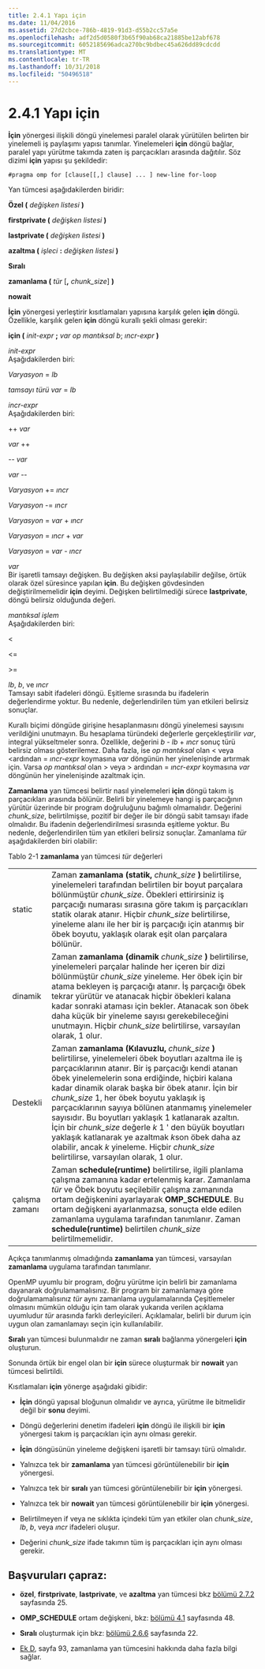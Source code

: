 ```yaml
---
title: 2.4.1 Yapı için
ms.date: 11/04/2016
ms.assetid: 27d2cbce-786b-4819-91d3-d55b2cc57a5e
ms.openlocfilehash: adf2d5d0580f3b65f90ab68ca21885be12abf678
ms.sourcegitcommit: 6052185696adca270bc9bdbec45a626dd89cdcdd
ms.translationtype: MT
ms.contentlocale: tr-TR
ms.lasthandoff: 10/31/2018
ms.locfileid: "50496518"
---
```

# <a name="241-for-construct"></a>2.4.1 Yapı için

**İçin** yönergesi ilişkili döngü yinelemesi paralel olarak yürütülen belirten bir yinelemeli iş paylaşımı yapısı tanımlar. Yinelemeleri **için** döngü bağlar, paralel yapı yürütme takımda zaten iş parçacıkları arasında dağıtılır. Söz dizimi **için** yapısı şu şekildedir:

```
#pragma omp for [clause[[,] clause] ... ] new-line for-loop
```

Yan tümcesi aşağıdakilerden biridir:

**Özel (** *değişken listesi* **)**

**firstprivate (** *değişken listesi* **)**

**lastprivate (** *değişken listesi* **)**

**azaltma (** *işleci* **:** *değişken listesi* **)**

**Sıralı**

**zamanlama (** *tür* [**,** *chunk_size*] **)**

**nowait**

**İçin** yönergesi yerleştirir kısıtlamaları yapısına karşılık gelen **için** döngü. Özellikle, karşılık gelen **için** döngü kurallı şekli olması gerekir:

**için (** *init-expr* **;** *var op mantıksal b*; *ıncr-expr* **)**

*init-expr*<br/>
Aşağıdakilerden biri:

*Varyasyon* = *lb*

*tamsayı türü var* = *lb*

*incr-expr*<br/>
Aşağıdakilerden biri:

++ *var*

*var* ++

-- *var*

*var* --

*Varyasyon* += *ıncr*

*Varyasyon* -= *ıncr*

*Varyasyon* = *var* + *ıncr*

*Varyasyon* = *ıncr* + *var*

*Varyasyon* = *var* - *ıncr*

*var*<br/>
Bir işaretli tamsayı değişken. Bu değişken aksi paylaşılabilir değilse, örtük olarak özel süresince yapılan **için**.   Bu değişken gövdesinden değiştirilmemelidir **için** deyimi. Değişken belirtilmediği sürece **lastprivate**, döngü belirsiz olduğunda değeri.

*mantıksal işlem*<br/>
Aşağıdakilerden biri:

<

\<=

>

\>=

*lb*, *b*, ve *ıncr*<br>
Tamsayı sabit ifadeleri döngü. Eşitleme sırasında bu ifadelerin değerlendirme yoktur. Bu nedenle, değerlendirilen tüm yan etkileri belirsiz sonuçlar.

Kurallı biçimi döngüde girişine hesaplanmasını döngü yinelemesi sayısını verildiğini unutmayın. Bu hesaplama türündeki değerlerle gerçekleştirilir *var*, integral yükseltmeler sonra. Özellikle, değerini *b* - *lb* + *ıncr* sonuç türü belirsiz olması gösterilemez. Daha fazla, ise *op mantıksal* olan < veya \<ardından = *ıncr-expr* koymasına *var* döngünün her yinelenişinde artırmak için.   Varsa *op mantıksal* olan > veya > ardından = *ıncr-expr* koymasına *var* döngünün her yinelenişinde azaltmak için.

**Zamanlama** yan tümcesi belirtir nasıl yinelemeleri **için** döngü takım iş parçacıkları arasında bölünür. Belirli bir yinelemeye hangi iş parçacığının yürütür üzerinde bir program doğruluğunu bağımlı olmamalıdır. Değerini *chunk_size*, belirtilmişse, pozitif bir değer ile bir döngü sabit tamsayı ifade olmalıdır. Bu ifadenin değerlendirilmesi sırasında eşitleme yoktur. Bu nedenle, değerlendirilen tüm yan etkileri belirsiz sonuçlar. Zamanlama *tür* aşağıdakilerden biri olabilir:

Tablo 2-1 **zamanlama** yan tümcesi *tür* değerleri

|||
|-|-|
|static|Zaman **zamanlama (statik,** *chunk_size* **)** belirtilirse, yinelemeleri tarafından belirtilen bir boyut parçalara bölünmüştür *chunk_size*. Öbekleri ettirirsiniz iş parçacığı numarası sırasına göre takım iş parçacıkları statik olarak atanır. Hiçbir *chunk_size* belirtilirse, yineleme alanı ile her bir iş parçacığı için atanmış bir öbek boyutu, yaklaşık olarak eşit olan parçalara bölünür.|
|dinamik|Zaman **zamanlama (dinamik** *chunk_size* **)** belirtilirse, yinelemeleri parçalar halinde her içeren bir dizi bölünmüştür *chunk_size* yineleme. Her öbek için bir atama bekleyen iş parçacığı atanır. İş parçacığı öbek tekrar yürütür ve atanacak hiçbir öbekleri kalana kadar sonraki ataması için bekler. Atanacak son öbek daha küçük bir yineleme sayısı gerekebileceğini unutmayın. Hiçbir *chunk_size* belirtilirse, varsayılan olarak, 1 olur.|
|Destekli|Zaman **zamanlama (Kılavuzlu,** *chunk_size* **)** belirtilirse, yinelemeleri öbek boyutları azaltma ile iş parçacıklarının atanır. Bir iş parçacığı kendi atanan öbek yinelemelerin sona erdiğinde, hiçbiri kalana kadar dinamik olarak başka bir öbek atanır. İçin bir *chunk_size* 1, her öbek boyutu yaklaşık iş parçacıklarının sayıya bölünen atanmamış yinelemeler sayısıdır. Bu boyutları yaklaşık 1 katlanarak azaltın. İçin bir *chunk_size* değerle *k* 1 ' den büyük boyutları yaklaşık katlanarak ye azaltmak *k*son öbek daha az olabilir, ancak  *k* yineleme. Hiçbir *chunk_size* belirtilirse, varsayılan olarak, 1 olur.|
|çalışma zamanı|Zaman **schedule(runtime)** belirtilirse, ilgili planlama çalışma zamanına kadar ertelenmiş karar. Zamanlama *tür* ve Öbek boyutu seçilebilir çalışma zamanında ortam değişkenini ayarlayarak **OMP_SCHEDULE**. Bu ortam değişkeni ayarlanmazsa, sonuçta elde edilen zamanlama uygulama tarafından tanımlanır. Zaman **schedule(runtime)** belirtilen *chunk_size* belirtilmemelidir.|

Açıkça tanımlanmış olmadığında **zamanlama** yan tümcesi, varsayılan **zamanlama** uygulama tarafından tanımlanır.

OpenMP uyumlu bir program, doğru yürütme için belirli bir zamanlama dayanarak doğrulamamalısınız. Bir program bir zamanlamaya göre doğrulamamalısınız *tür* aynı zamanlama uygulamalarında Çeşitlemeler olmasını mümkün olduğu için tam olarak yukarıda verilen açıklama uyumludur *tür* arasında farklı derleyicileri. Açıklamalar, belirli bir durum için uygun olan zamanlamayı seçin için kullanılabilir.

**Sıralı** yan tümcesi bulunmalıdır ne zaman **sıralı** bağlanma yönergeleri **için** oluşturun.

Sonunda örtük bir engel olan bir **için** sürece oluşturmak bir **nowait** yan tümcesi belirtildi.

Kısıtlamaları **için** yönerge aşağıdaki gibidir:

- **İçin** döngü yapısal bloğunun olmalıdır ve ayrıca, yürütme ile bitmelidir değil bir **sonu** deyimi.

- Döngü değerlerini denetim ifadeleri **için** döngü ile ilişkili bir **için** yönergesi takım iş parçacıkları için aynı olması gerekir.

- **İçin** döngüsünün yineleme değişkeni işaretli bir tamsayı türü olmalıdır.

- Yalnızca tek bir **zamanlama** yan tümcesi görüntülenebilir bir **için** yönergesi.

- Yalnızca tek bir **sıralı** yan tümcesi görüntülenebilir bir **için** yönergesi.

- Yalnızca tek bir **nowait** yan tümcesi görüntülenebilir bir **için** yönergesi.

- Belirtilmeyen if veya ne sıklıkta içindeki tüm yan etkiler olan *chunk_size*, *lb*, *b*, veya *ıncr* ifadeleri oluşur.

- Değerini *chunk_size* ifade takımın tüm iş parçacıkları için aynı olması gerekir.

## <a name="cross-references"></a>Başvuruları çapraz:

- **özel**, **firstprivate**, **lastprivate**, ve **azaltma** yan tümcesi bkz [bölümü 2.7.2](../../parallel/openmp/2-7-2-data-sharing-attribute-clauses.md) sayfasında 25.

- **OMP_SCHEDULE** ortam değişkeni, bkz: [bölümü 4.1](../../parallel/openmp/4-1-omp-schedule.md) sayfasında 48.

- **Sıralı** oluşturmak için bkz: [bölümü 2.6.6](../../parallel/openmp/2-6-6-ordered-construct.md) sayfasında 22.

- [Ek D](../../parallel/openmp/d-using-the-schedule-clause.md), sayfa 93, zamanlama yan tümcesini hakkında daha fazla bilgi sağlar.